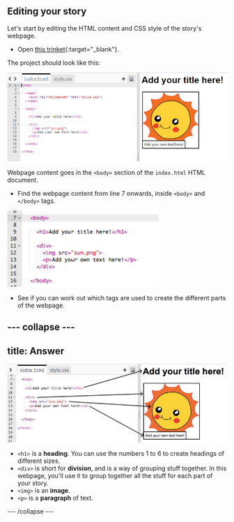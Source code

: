 ## Editing your story

Let's start by editing the HTML content and CSS style of the story's webpage.

+ Open [this trinket](http://jumpto.cc/web-story){:target="_blank"}.

The project should look like this:

![captura de pantalla](images/story-starter.png)

Webpage content goes in the `<body>` section of the `index.html` HTML document.

+ Find the webpage content from line 7 onwards, inside `<body>` and `</body>` tags.

![captura de pantalla](images/story-html.png)

+ See if you can work out which tags are used to create the different parts of the webpage.

## \--- collapse \---

## title: Answer

![captura de pantalla](images/story-elements.png)

+ `<h1>` is a **heading**. You can use the numbers 1 to 6 to create headings of different sizes.
+ `<div>` is short for **division**, and is a way of grouping stuff together. In this webpage, you'll use it to group together all the stuff for each part of your story.
+ `<img>` is an **image**.
+ `<p>` is a **paragraph** of text.

\--- /collapse \---